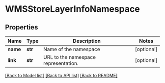 # WMSStoreLayerInfoNamespace

## Properties
Name | Type | Description | Notes
------------ | ------------- | ------------- | -------------
**name** | **str** | Name of the namespace | [optional] 
**link** | **str** | URL to the namespace representation. | [optional] 

[[Back to Model list]](../README.md#documentation-for-models) [[Back to API list]](../README.md#documentation-for-api-endpoints) [[Back to README]](../README.md)


